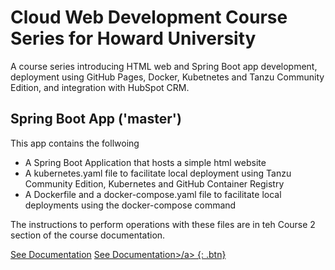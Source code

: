 # Cloud Web Development Course Series for Howard University
A course series introducing HTML web and Spring Boot app development, deployment using GitHub Pages, Docker, Kubetnetes and Tanzu Community Edition, and integration with HubSpot CRM. 

## Spring Boot App ('master')
This app contains the follwoing 
* A Spring Boot Application that hosts a simple html website
* A kubernetes.yaml file to facilitate local deployment using Tanzu Community Edition, Kubernetes and GitHub Container Registry
*  A Dockerfile and a docker-compose.yaml file to facilitate local deployments using the docker-compose command

The instructions to perform operations with these files are in teh Course 2 section of the course documentation. 

[See Documentation](https://blackcodecamp.github.io/CloudWebDevelopment/)
<a href="https://blackcodecamp.github.io/CloudWebDevelopment/" target = "_blank">See Documentation>/a> {: .btn}




